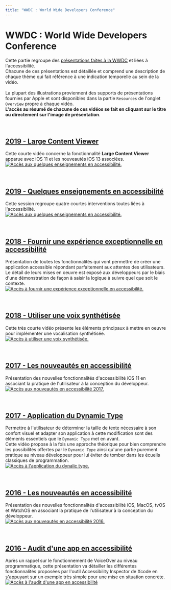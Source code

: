 ```yaml
---
title: "WWDC : World Wide Developers Conference"
---
```


# WWDC : World Wide Developers Conference

Cette partie regroupe des [présentations faites à la WWDC](https://developer.apple.com/videos/) et liées à l'accessibilité.
<br>Chacune de ces présentations est détaillée et comprend une description de chaque thème qui fait référence à une indication temporelle au sein de la vidéo.
<br><br>La plupart des illustrations proviennent des supports de présentations fournies par Apple et sont disponibles dans la partie `Resources` de l'onglet `Overview` propre à chaque vidéo.
<br>**L'accès au résumé de chacune de ces vidéos se fait en cliquant sur le titre ou directement sur l'image de présentation**.<br><br><br>

## [2019 - Large Content Viewer](2019/261/)
Cette courte vidéo concerne la fonctionnalité **Large Content Viewer** apparue avec iOS 11 et les nouveautés iOS 13 associées.
<br><a href="2019/261/"><img style="max-width: 700px; height: auto;" alt="Accès aux quelques enseignements en accessibilité." src="../../images/iOSdev/wwdc19-261.png" /><br><br><br>

## [2019 - Quelques enseignements en accessibilité](2019/)
Cette session regroupe quatre courtes interventions toutes liées à l'accessibilité.
<br><a href="2019/"><img style="max-width: 800px; height: auto;" alt="Accès aux quelques enseignements en accessibilité." src="../../images/iOSdev/wwdc19-000.png" /><br><br><br>

## [2018 - Fournir une expérience exceptionnelle en accessibilité](2018/230/)
Présentation de toutes les fonctionnalités qui vont permettre de créer une application accessible répondant parfaitement aux attentes des utilisateurs.
<br>Le détail de leurs mises en oeuvre est exposé aux développeurs par le biais d'une démonstration de façon à saisir la logique à suivre quel que soit le contexte.
<br><a href="2018/230/"><img style="max-width: 700px; height: auto;" alt="Accès à fournir une expérience exceptionnelle en accessibilité." src="../../images/iOSdev/wwdc18-230.png" /><br><br><br>
    
## [2018 - Utiliser une voix synthétisée](2018/236/)
Cette très courte vidéo présente les éléments principaux à mettre en oeuvre pour implémenter une vocalisation synthétisée.
<br><a href="2018/236/"><img style="max-width: 466px; height: auto;" alt="Accès à utiliser une voix synthétisée." src="../../images/iOSdev/wwdc18-236.png" /><br><br><br>
    
## [2017 - Les nouveautés en accessibilité](2017/215/)
Présentation des nouvelles fonctionnalités d'accessibilité iOS 11 en associant la pratique de l'utilisateur à la conception du développeur.
<br><a href="2017/215/"><img style="max-width: 700px; height: auto;" alt="Accès aux nouveautés en accessibilité 2017." src="../../images/iOSdev/wwdc17-215.png" /><br><br><br>

## [2017 - Application du Dynamic Type](2017/245/)
Permettre à l'utilisateur de déterminer la taille de texte nécessaire à son confort visuel et adapter son application à cette modification sont des éléments essentiels que le `Dynamic Type` met en avant.
<br>Cette vidéo propose à la fois une approche théorique pour bien comprendre les possibilités offertes par le `Dynamic Type` ainsi qu'une partie purement pratique au niveau développeur pour lui éviter de tomber dans les écueils classiques de programmation.
<br><a href="2017/245/"><img style="max-width: 700px; height: auto;" alt="Accès à l'application du dynalic type." src="../../images/iOSdev/wwdc17-245.png" /><br><br><br>

## [2016 - Les nouveautés en accessibilité](2016/202/)
Présentation des nouvelles fonctionnalités d'accessibilité iOS, MacOS, tvOS et WatchOS en associant la pratique de l'utilisateur à la conception du développeur.
<br><a href="2016/202/"><img style="max-width: 700px; height: auto;" alt="Accès aux nouveautés en accessibilité 2016." src="../../images/iOSdev/wwdc16-202.png" /><br><br><br>
    
## [2016 - Audit d'une app en accessibilité](2016/407/)
Après un rappel sur le fonctionnement de <span lang="en">VoiceOver</span> au niveau programmatique, cette présentation va détailler les différentes fonctionnalités proposées par l'outil <span lang="en">Accessibility Inspector</span> de Xcode en s'appuyant sur un exemple très simple pour une mise en situation concrète.
<br><a href="2016/407/"><img style="max-width: 700px; height: auto;" alt="Accès à l'audit d'une app en accessibilité" src="../../images/iOSdev/wwdc16-407.png" />

